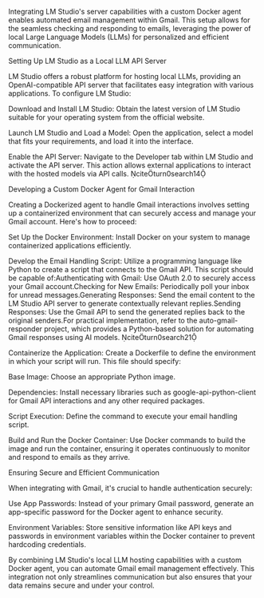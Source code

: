 Integrating LM Studio's server capabilities with a custom Docker agent enables automated email management within Gmail. This setup allows for the seamless checking and responding to emails, leveraging the power of local Large Language Models (LLMs) for personalized and efficient communication.

Setting Up LM Studio as a Local LLM API Server

LM Studio offers a robust platform for hosting local LLMs, providing an OpenAI-compatible API server that facilitates easy integration with various applications. To configure LM Studio:

Download and Install LM Studio: Obtain the latest version of LM Studio suitable for your operating system from the official website.

Launch LM Studio and Load a Model: Open the application, select a model that fits your requirements, and load it into the interface.

Enable the API Server: Navigate to the Developer tab within LM Studio and activate the API server. This action allows external applications to interact with the hosted models via API calls. citeturn0search14

Developing a Custom Docker Agent for Gmail Interaction

Creating a Dockerized agent to handle Gmail interactions involves setting up a containerized environment that can securely access and manage your Gmail account. Here's how to proceed:

Set Up the Docker Environment: Install Docker on your system to manage containerized applications efficiently.

Develop the Email Handling Script: Utilize a programming language like Python to create a script that connects to the Gmail API. This script should be capable of:Authenticating with Gmail: Use OAuth 2.0 to securely access your Gmail account.Checking for New Emails: Periodically poll your inbox for unread messages.Generating Responses: Send the email content to the LM Studio API server to generate contextually relevant replies.Sending Responses: Use the Gmail API to send the generated replies back to the original senders.For practical implementation, refer to the auto-gmail-responder project, which provides a Python-based solution for automating Gmail responses using AI models. citeturn0search21

Containerize the Application: Create a Dockerfile to define the environment in which your script will run. This file should specify:

Base Image: Choose an appropriate Python image.

Dependencies: Install necessary libraries such as google-api-python-client for Gmail API interactions and any other required packages.

Script Execution: Define the command to execute your email handling script.

Build and Run the Docker Container: Use Docker commands to build the image and run the container, ensuring it operates continuously to monitor and respond to emails as they arrive.

Ensuring Secure and Efficient Communication

When integrating with Gmail, it's crucial to handle authentication securely:

Use App Passwords: Instead of your primary Gmail password, generate an app-specific password for the Docker agent to enhance security.

Environment Variables: Store sensitive information like API keys and passwords in environment variables within the Docker container to prevent hardcoding credentials.

By combining LM Studio's local LLM hosting capabilities with a custom Docker agent, you can automate Gmail email management effectively. This integration not only streamlines communication but also ensures that your data remains secure and under your control.

